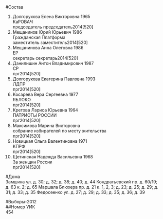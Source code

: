 #Состав  
1. Долгорукова Елена Викторовна 1965  
    КаРОВАЧ  
    председатель председатель2014[520]  
2. Мещанинов Юрий Юрьевич 1986  
    Гражданская Платформа  
    заместитель заместитель2014[520]  
3. Мещанинова Анна Олеговна 1986  
    ЕР  
    секретарь секретарь2014[520]  
4. Данилишин Антон Владимирович 1987  
    СР  
    прг2014[520]  
5. Долгорукова Екатерина Павловна 1993  
    ЛДПР  
    прг2014[520]  
6. Косарева Вера Сергеевна 1977  
    ЯБЛОКО  
    прг2014[520]  
7. Кретова Лариса Юрьевна 1964  
    ПАТРИОТЫ РОССИИ  
    прг2014[520]  
8. Максимова Марина Викторовна  
    собрание избирателей по месту жительства  
    прг2014[520]  
9. Новицкая Ольга Валентиновна 1971  
    КПРФ  
    прг2014[520]  
10. Щетинская Надежда Васильевна 1968  
    За женщин России  
    прг2014[520]  
  
#Дома  
Замшина ул. д. 30; д. 32; д. 38; д. 40; д. 44 Кондратьевский пр. д. 60/19; д. 63 к. 2; д. 65 Маршала Блюхера пр. д. 21 к. 1, 2, 3; д. 23; д. 25; д. 29; д. 31; д. 33; д. 35 Федосеенко ул. д. 27; д. 29; д. 33; д. 35; д. 36; д. 39  
  
#Выборы-2012  
##Номер УИК  
454  
